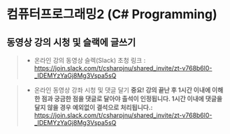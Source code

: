 # 컴퓨터프로그래밍2 (C# Programming)

## 동영상 강의 시청 및 슬랙에 글쓰기

> * 온라인 강의 동영상 슬렉(Slack) 초청 링크 : https://join.slack.com/t/csharpjnu/shared_invite/zt-v768b6l0-_IDEMYzYaGj8Mg3Vspa5sQ </br>

> * 온라인 동영상 강좌 시청 및 댓글 달기
> <b>중요! 강의 끝난 후 1시간 이내에 이해한 점과 궁금한 점을 댓글로 달아야 출석이 인정됩니다. 1시간 이내에 댓글을 달지 않을 경우 예외없이 결석으로 처리됩니다.:</b></br>
> https://join.slack.com/t/csharpjnu/shared_invite/zt-v768b6l0-_IDEMYzYaGj8Mg3Vspa5sQ </br>








